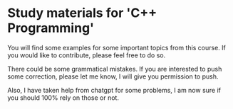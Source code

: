 # Study materials for 'C++ Programming'
You will find some examples for some important topics from this course. If you would like to contribute, please feel free to do so.

There could be some grammatical mistakes. If you are interested to push some correction, please let me know, I will give you permission to push.

Also, I have taken help from chatgpt for some problems, I am now sure if you should 100% rely on those or not. 
